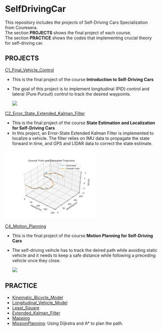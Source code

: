 # SelfDrivingCar
This repository includes the projects of Self-Driving Cars Specialization from Couresera.\
The section __PROJECTS__ shows the final project of each course.\
The section __PRACTICE__ shows the codes that implementing crucial theory for self-driving car.

## PROJECTS

[C1_Final_Vehicle_Control](C1_Final_Vehicle_Control)
* This is the final project of the course __Introduction to Self-Driving Cars__
* The goal of this project is to implement longitudinal (PID) control and lateral (Pure Pursuit) control to track the desired waypoints.

   <img src="https://github.com/jhchang903/SelfDrivingCar/blob/master/C1_Final_Vehicle_Control/SimResultGIF.gif" width="250">
   
[C2_Error_State_Extended_Kalman_Filter](C2_Error_State_Extended_Kalman_Filter/Error-State_Extended_Kalman_Filter.ipynb)
* This is the final project of the course __State Estimation and Localization for Self-Driving Cars__
* In this project, an Error-State Extended Kalman Filter is implemented to localize a vehicle. The filter relies on IMU data to propagate the state forward in time, and GPS and LIDAR data to correct the state estimate.

<img src="https://github.com/jhchang903/SelfDrivingCar/blob/master/C2_Error_State_Extended_Kalman_Filter/Result.png" width="300">
  
[C4_Motion_Planning](C4_Motion_Planning)
* This is the final project of the course __Motion Planning for Self-Driving Cars__
* The self-driving veihcle has to track the deired path while avoiding static vehicle and it needs to keep a safe distance while following a preceding vehicle once they close.

  <img src="https://github.com/jhchang903/SelfDrivingCar/blob/master/C4_Motion_Planning/modify_traj.gif" width="250">
  
  
## PRACTICE
* [Kinematic_Bicycle_Model](Kinematic_Bicycle_Model/Kinematic_Bicycle_Model.ipynb)
* [Longitudinal_Vehicle_Model](Longitudinal_Vehicle_Model/Longitudinal_Vehicle_Model.ipynb)
* [Least_Square](Least_Square/C2M1L2_LeastSquare-RecursiveEstimator.ipynb)
* [Extended_Kalman_Filter](Extended_Kalman_Filter/C2M2L2_EKF_StateEstimation.ipynb)
* [Mapping](Mapping/Mapping.ipynb)
* [MissionPlanning](MissionPlanning/Mission_Planning.ipynb): Using Dijkstra and A* to plan the path.
